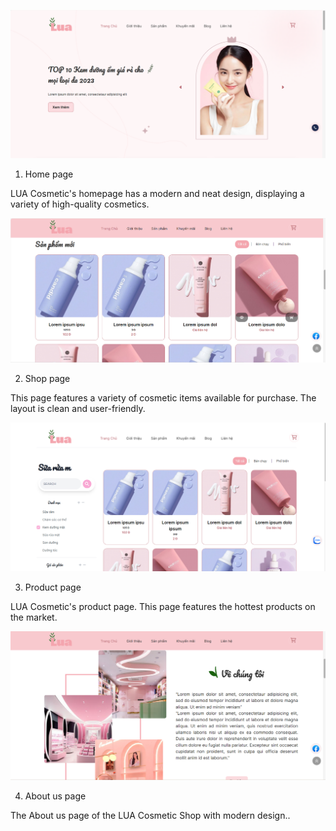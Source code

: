 ![Home page screenshot](Picture/Homepage_screenshot.png)

 1. Home page
   
LUA Cosmetic's homepage has a modern and neat design, displaying a variety of high-quality cosmetics.

![Home page screenshot](Picture/Shoppage_screenshot.png)

 2. Shop page
   
This page features a variety of cosmetic items available for purchase. The layout is clean and user-friendly.

![Product page screenshot](Picture/ProductPage_screenshot.png)

 3. Product page
   
LUA Cosmetic's product page. This page features the hottest products on the market.

![About us page screenshot](Picture/AboutUs_screenshot.png)

 4. About us page
   
The About us page of the LUA Cosmetic Shop with modern design..
